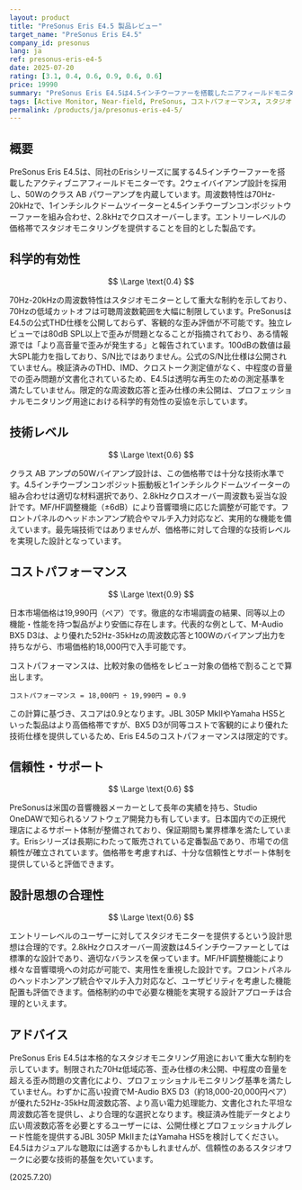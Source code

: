```yaml
---
layout: product
title: "PreSonus Eris E4.5 製品レビュー"
target_name: "PreSonus Eris E4.5"
company_id: presonus
lang: ja
ref: presonus-eris-e4-5
date: 2025-07-20
rating: [3.1, 0.4, 0.6, 0.9, 0.6, 0.6]
price: 19990
summary: "PreSonus Eris E4.5は4.5インチウーファーを搭載したニアフィールドモニターです。70Hz-20kHzの限定的な周波数特性と歪み仕様の未公開により、重大な技術的制約があります。19,990円と手頃ですが、M-Audio BX5 D3などの同価格帯でより優れた性能の代替製品が存在するため、コストパフォーマンスは高くありません。"
tags: [Active Monitor, Near-field, PreSonus, コストパフォーマンス, スタジオモニター]
permalink: /products/ja/presonus-eris-e4-5/
---
```

## 概要

PreSonus Eris E4.5は、同社のErisシリーズに属する4.5インチウーファーを搭載したアクティブニアフィールドモニターです。2ウェイバイアンプ設計を採用し、50Wのクラス AB パワーアンプを内蔵しています。周波数特性は70Hz-20kHzで、1インチシルクドームツイーターと4.5インチウーブンコンポジットウーファーを組み合わせ、2.8kHzでクロスオーバーします。エントリーレベルの価格帯でスタジオモニタリングを提供することを目的とした製品です。

## 科学的有効性

$$ \Large \text{0.4} $$

70Hz-20kHzの周波数特性はスタジオモニターとして重大な制約を示しており、70Hzの低域カットオフは可聴周波数範囲を大幅に制限しています。PreSonusはE4.5の公式THD仕様を公開しておらず、客観的な歪み評価が不可能です。独立レビューでは80dB SPL以上で歪みが問題となることが指摘されており、ある情報源では「より高音量で歪みが発生する」と報告されています。100dBの数値は最大SPL能力を指しており、S/N比ではありません。公式のS/N比仕様は公開されていません。検証済みのTHD、IMD、クロストーク測定値がなく、中程度の音量での歪み問題が文書化されているため、E4.5は透明な再生のための測定基準を満たしていません。限定的な周波数応答と歪み仕様の未公開は、プロフェッショナルモニタリング用途における科学的有効性の妥協を示しています。

## 技術レベル

$$ \Large \text{0.6} $$

クラス AB アンプの50Wバイアンプ設計は、この価格帯では十分な技術水準です。4.5インチウーブンコンポジット振動板と1インチシルクドームツイーターの組み合わせは適切な材料選択であり、2.8kHzクロスオーバー周波数も妥当な設計です。MF/HF調整機能（±6dB）により音響環境に応じた調整が可能です。フロントパネルのヘッドホンアンプ統合やマルチ入力対応など、実用的な機能を備えています。最先端技術ではありませんが、価格帯に対して合理的な技術レベルを実現した設計となっています。

## コストパフォーマンス

$$ \Large \text{0.9} $$

日本市場価格は19,990円（ペア）です。徹底的な市場調査の結果、同等以上の機能・性能を持つ製品がより安価に存在します。代表的な例として、M-Audio BX5 D3は、より優れた52Hz-35kHzの周波数応答と100Wのバイアンプ出力を持ちながら、市場価格約18,000円で入手可能です。

コストパフォーマンスは、比較対象の価格をレビュー対象の価格で割ることで算出します。

`コストパフォーマンス = 18,000円 ÷ 19,990円 = 0.9`

この計算に基づき、スコアは0.9となります。JBL 305P MkIIやYamaha HS5といった製品はより高価格帯ですが、BX5 D3が同等コストで客観的により優れた技術仕様を提供しているため、Eris E4.5のコストパフォーマンスは限定的です。

## 信頼性・サポート

$$ \Large \text{0.6} $$

PreSonusは米国の音響機器メーカーとして長年の実績を持ち、Studio OneDAWで知られるソフトウェア開発力も有しています。日本国内での正規代理店によるサポート体制が整備されており、保証期間も業界標準を満たしています。Erisシリーズは長期にわたって販売されている定番製品であり、市場での信頼性が確立されています。価格帯を考慮すれば、十分な信頼性とサポート体制を提供していると評価できます。

## 設計思想の合理性

$$ \Large \text{0.6} $$

エントリーレベルのユーザーに対してスタジオモニターを提供するという設計思想は合理的です。2.8kHzクロスオーバー周波数は4.5インチウーファーとしては標準的な設計であり、適切なバランスを保っています。MF/HF調整機能により様々な音響環境への対応が可能で、実用性を重視した設計です。フロントパネルのヘッドホンアンプ統合やマルチ入力対応など、ユーザビリティを考慮した機能配置も評価できます。価格制約の中で必要な機能を実現する設計アプローチは合理的といえます。

## アドバイス

PreSonus Eris E4.5は本格的なスタジオモニタリング用途において重大な制約を示しています。制限された70Hz低域応答、歪み仕様の未公開、中程度の音量を超える歪み問題の文書化により、プロフェッショナルモニタリング基準を満たしていません。わずかに高い投資でM-Audio BX5 D3（約18,000-20,000円ペア）が優れた52Hz-35kHz周波数応答、より高い電力処理能力、文書化された平坦な周波数応答を提供し、より合理的な選択となります。検証済み性能データとより広い周波数応答を必要とするユーザーには、公開仕様とプロフェッショナルグレード性能を提供するJBL 305P MkIIまたはYamaha HS5を検討してください。E4.5はカジュアルな聴取には適するかもしれませんが、信頼性のあるスタジオワークに必要な技術的基盤を欠いています。

(2025.7.20)